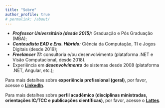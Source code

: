 ```yaml
---
title: "Sobre"
author_profile: true
# permalink: /about/
---
```


* ***Professor Universitário (desde 2015):*** Graduação e Pós Graduação (MBA);
* ***Conteudista EAD e Ens. Híbrido:*** Ciência da Computação, TI e Jogos Digitais (desde 2019);
* ***Freelancer TI:*** consultoria e/ou desenvolvimento (plataforma .NET e Visão Computacional, desde 2018).  
 * Experiência em ***desenvolvimento*** de sistemas desde 2008 (plataforma .NET, Angular, etc.);
 
Para mais detalhes sobre **experiência profissional (geral)**, por favor, acesse o
<a  href="https://www.linkedin.com/in/victorassisrodrigues/"  target="_blank">**LinkedIn**</a>.

Para mais detalhes sobre **perfil acadêmico (disciplinas ministradas, orientações IC/TCC e publicações científicas)**, por favor, acesse o <a  href="http://lattes.cnpq.br/9980210243718888"  target="_blank">**Lattes**</a>.